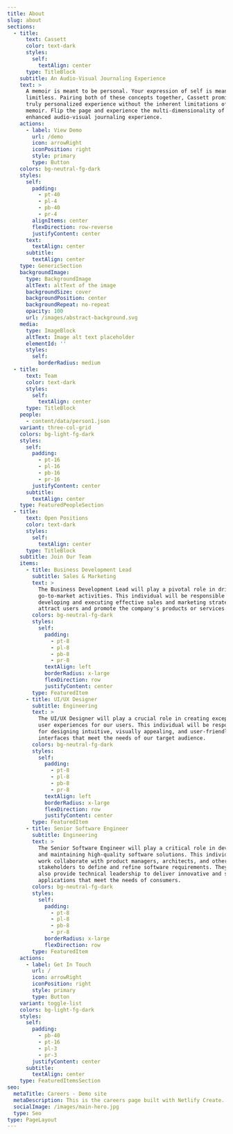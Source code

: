 ```yaml
---
title: About
slug: about
sections:
  - title:
      text: Cassett
      color: text-dark
      styles:
        self:
          textAlign: center
      type: TitleBlock
    subtitle: An Audio-Visual Journaling Experience
    text: >
      A memoir is meant to be personal. Your expression of self is meant to be
      limitless. Pairing both of these concepts together, Cassett promises a
      truly personalized experience without the inherent limitations of a
      memoir. Flip the page and experience the multi-dimensionality of an
      enhanced audio-visual journaling experience.
    actions:
      - label: View Demo
        url: /demo
        icon: arrowRight
        iconPosition: right
        style: primary
        type: Button
    colors: bg-neutral-fg-dark
    styles:
      self:
        padding:
          - pt-40
          - pl-4
          - pb-40
          - pr-4
        alignItems: center
        flexDirection: row-reverse
        justifyContent: center
      text:
        textAlign: center
      subtitle:
        textAlign: center
    type: GenericSection
    backgroundImage:
      type: BackgroundImage
      altText: altText of the image
      backgroundSize: cover
      backgroundPosition: center
      backgroundRepeat: no-repeat
      opacity: 100
      url: /images/abstract-background.svg
    media:
      type: ImageBlock
      altText: Image alt text placeholder
      elementId: ''
      styles:
        self:
          borderRadius: medium
  - title:
      text: Team
      color: text-dark
      styles:
        self:
          textAlign: center
      type: TitleBlock
    people:
      - content/data/person1.json
    variant: three-col-grid
    colors: bg-light-fg-dark
    styles:
      self:
        padding:
          - pt-16
          - pl-16
          - pb-16
          - pr-16
        justifyContent: center
      subtitle:
        textAlign: center
    type: FeaturedPeopleSection
  - title:
      text: Open Positions
      color: text-dark
      styles:
        self:
          textAlign: center
      type: TitleBlock
    subtitle: Join Our Team
    items:
      - title: Business Development Lead
        subtitle: Sales & Marketing
        text: >
          The Business Development Lead will play a pivotal role in driving
          go-to-market activities. This individual will be responsible for
          developing and executing effective sales and marketing strategies to
          attract users and promote the company's products or services.
        colors: bg-neutral-fg-dark
        styles:
          self:
            padding:
              - pt-8
              - pl-8
              - pb-8
              - pr-8
            textAlign: left
            borderRadius: x-large
            flexDirection: row
            justifyContent: center
        type: FeaturedItem
      - title: UI/UX Designer
        subtitle: Engineering
        text: >
          The UI/UX Designer will play a crucial role in creating exceptional
          user experiences for our users. This individual will be responsible
          for designing intuitive, visually appealing, and user-friendly
          interfaces that meet the needs of our target audience.
        colors: bg-neutral-fg-dark
        styles:
          self:
            padding:
              - pt-8
              - pl-8
              - pb-8
              - pr-8
            textAlign: left
            borderRadius: x-large
            flexDirection: row
            justifyContent: center
        type: FeaturedItem
      - title: Senior Software Engineer
        subtitle: Engineering
        text: >
          The Senior Software Engineer will play a critical role in developing
          and maintaining high-quality software solutions. This individual will
          work collaborate with product managers, architects, and other
          stakeholders to define and refine software requirements. They will
          also provide technical leadership to deliver innovative and scalable
          applications that meet the needs of consumers.
        colors: bg-neutral-fg-dark
        styles:
          self:
            padding:
              - pt-8
              - pl-8
              - pb-8
              - pr-8
            borderRadius: x-large
            flexDirection: row
        type: FeaturedItem
    actions:
      - label: Get In Touch
        url: /
        icon: arrowRight
        iconPosition: right
        style: primary
        type: Button
    variant: toggle-list
    colors: bg-light-fg-dark
    styles:
      self:
        padding:
          - pb-40
          - pt-16
          - pl-3
          - pr-3
        justifyContent: center
      subtitle:
        textAlign: center
    type: FeaturedItemsSection
seo:
  metaTitle: Careers - Demo site
  metaDescription: This is the careers page built with Netlify Create.
  socialImage: /images/main-hero.jpg
  type: Seo
type: PageLayout
---
```

